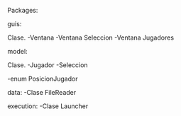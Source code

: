 Packages: 

guis:

Clase.
-Ventana
-Ventana Seleccion
-Ventana Jugadores

model:

Clase.
-Jugador
-Seleccion

-enum PosicionJugador


data:
-Clase FileReader


execution:
-Clase Launcher